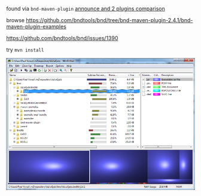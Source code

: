 
found via `bnd-maven-plugin` [announce and 2 plugins comparison](http://njbartlett.name/2015/03/27/announcing-bnd-maven-plugin.html)

browse <https://github.com/bndtools/bnd/tree/bnd-maven-plugin-2.4.1/bnd-maven-plugin-examples>

https://github.com/bndtools/bnd/issues/1390

try `mvn install`

![](bndlib-bnd-maven-plugin-2.4.1-examples.png)
